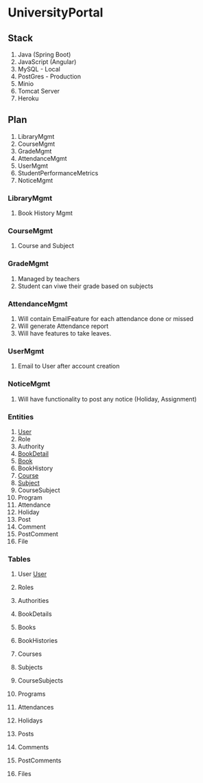# UniversityPortal

## Stack
1. Java (Spring Boot)
2. JavaScript (Angular)
5. MySQL - Local
6. PostGres - Production
7. Minio
8. Tomcat Server
10. Heroku

## Plan
1. LibraryMgmt
2. CourseMgmt
3. GradeMgmt
4. AttendanceMgmt
5. UserMgmt
6. StudentPerformanceMetrics
7. NoticeMgmt


### LibraryMgmt
1. Book History Mgmt
### CourseMgmt
1. Course and Subject
### GradeMgmt
1. Managed by teachers
2. Student can viwe their grade based on subjects
### AttendanceMgmt
1. Will contain EmailFeature for each attendance done or missed
2. Will generate Attendance report
3. Will have features to take leaves.
### UserMgmt
1. Email to User after account creation
### NoticeMgmt
1. Will have functionality to post any notice (Holiday, Assignment)

### Entities

1. [User](https://github.com/mnzit/UniversityPortal/blob/master/src/main/java/com/nepalaya/up/model/User.java)
3. Role
4. Authority
5. [BookDetail](https://github.com/mnzit/UniversityPortal/blob/master/src/main/java/com/nepalaya/up/model/BookDetail.java)
6. [Book](https://github.com/mnzit/UniversityPortal/blob/master/src/main/java/com/nepalaya/up/model/Book.java)
7. BookHistory
8. [Course](https://github.com/mnzit/UniversityPortal/blob/master/src/main/java/com/nepalaya/up/model/Course.java)
9. [Subject](https://github.com/mnzit/UniversityPortal/blob/master/src/main/java/com/nepalaya/up/model/Subject.java)
10. CourseSubject
11. Program
12. Attendance
13. Holiday
14. Post
15. Comment
16. PostComment
17. File

### Tables

1. User
[User](https://user-images.githubusercontent.com/21164124/145242907-47aa0cb3-2cc5-48ee-b890-99a3466e330c.png)

3. Roles
4. Authorities
5. BookDetails
6. Books
7. BookHistories
8. Courses
9. Subjects
10. CourseSubjects
11. Programs
12. Attendances
13. Holidays
14. Posts
15. Comments
16. PostComments
17. Files
